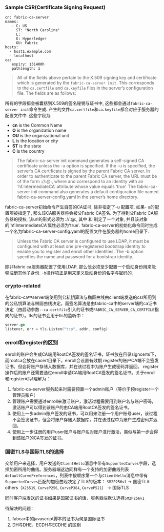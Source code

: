 ### Sample CSR(Certificate Signing Request)
```shell
cn: fabric-ca-server
names:
   - C: US
     ST: "North Carolina"
     L:
     O: Hyperledger
     OU: Fabric
hosts:
  - host1.example.com
  - localhost
ca:
   expiry: 131400h
   pathlength: 1
```

>All of the fields above pertain to the X.509 signing key and certificate which is generated by the `fabric-ca-server init`. This corresponds to the `ca.certfile` and `ca.keyfile` files in the server’s configuration file. The fields are as follows:

所有的字段都会被囊括到X.509的签名秘钥与证书中, 这些都会通过`fabric-ca-server init`命令生成. 产生的文件`ca.certfile`和`ca.keyfile`都会对应于服务器的配置文件中. 这些字段为:

- **cn** is the Common Name
- **O** is the organization name
- **OU** is the organizational unit
- **L** is the location or city
- **ST** is the state
- **C** is the country

>The fabric-ca-server init command generates a self-signed CA certificate unless the -u <parent-fabric-ca-server-URL> option is specified. If the -u is specified, the server’s CA certificate is signed by the parent Fabric CA server. In order to authenticate to the parent Fabric CA server, the URL must be of the form <scheme>://<enrollmentID>:<secret>@<host>:<port>, where <enrollmentID> and <secret> correspond to an identity with an ‘hf.IntermediateCA’ attribute whose value equals ‘true’. The fabric-ca-server init command also generates a default configuration file named fabric-ca-server-config.yaml in the server’s home directory.

fabric-ca-server初始命令产生自签的CA证书, 除非指定了-u <parent-fabric-ca-server-URL>配置项. 如果- u的配置项被指定了, 那么该CA服务器将会被父Fabric CA签名. 为了得到父Fabric CA服务器的授权, 该url的形式必须为 <scheme>://<enrollmentID>:<secret>@<host>:<port>, 其中 <enrollmentID> 和<secret> 制定了一个对象, 并且该对象的‘hf.IntermediateCA’属性必须为'true'. fabric-ca-server的初始化命令同时生成一个名为fabric-ca-server-config.yaml的配置文件在服务器的home目录下.

>Unless the Fabric CA server is configured to use LDAP, it must be configured with at least one pre-registered bootstrap identity to enable you to register and enroll other identities. The -b option specifies the name and password for a bootstrap identity.

除非fabric ca服务器配置了使用LDAP, 那么他必须至少配置一个启动身份用来能够注册其他子身份. -b操作项正是用来定义启动身份的名字与密码的.

### crypto-related
在fabric-ca中server端使用到公私钥算法与椭圆曲线由client端发送的csr所用到的公私钥算法与椭圆曲线决定。而签名算法是由fabric-ca中的server端的ca证书决定（由启动参数`--ca.certfile`引入的证书或`FABRIC_CA_SERVER_CA_CERTFILE`指向的证书）。tls的证书会用于tls的监听中：

```go
server.go
listener, err = tls.Listen("tcp", addr, config)
```

### enroll和register的区别
enroll的账户会生成CA端用RootCA签发的签名证书，证书放在目录signcerts下，而rootca会放在cacert目录下，enroll会设置有效期
register的账户CA端不会签发证书，但会将账户存储入数据库，并在该过程中为账户生成密码并返回。
register操作后的账户还需要通过enroll申请CA端用RootCA签发的签名证书。关于enroll和register可以理解为：
1. fabric-ca-server服务起来时需要预置一个admin账户（等价于预register一个管理员账户）
2. 管理账户需要通过enroll来激活账户，激活过程需要用到账户名与账户密码，激活账户可以得到该账户的由CA端用RootCA签发的签名证书。
3. 使用上一步admin账户签发的证书，可以用来注册一个用户账号user，该过程不会签发证书，但会将账户存储入数据库，并在该过程中为账户生成密码并返回。
4. 使用上一步注册的用户user账户与账户名对账户进行激活，类似与第一步会得到该账户的CA签发的证书。

### 国密TLS与国际TLS的选择

交给用户来选择，用户发送的`ClientHello`消息中带有`SupportedCurves`字段，选择加密所用的曲线。服务器端这边同样有一个支持的加密曲线列表`defaultCurvePreferences`，列表中按顺序第一个与`ClientHello`消息中带有`SupportedCurves`匹配的加密曲现决定了TLS的版本：
`SM2P256v1` -> 国密TLS
others（`X25519`, `CurveP256`, `CurveP384`, `CurveP521`） -> 国际TLS

同时客户端发送的证书如果是国密证书的话，服务器端默认选择`SM2P256v1`

待解决的问题：
1. fabcar中的javascript脚本的证书为何是国际证书
2. DH与DHE，ECDH与ECDHE 的区别
